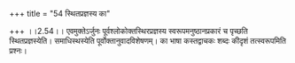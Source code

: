 +++
title = "54 स्थितप्रज्ञस्य का"

+++
।।2.54।। एवमुक्तेऽर्जुनः पूर्वश्लोकोक्तस्थिरप्रज्ञस्य
स्वरूपमनुष्ठानप्रकारं च पृच्छति स्थितप्रज्ञस्येति। समाधिस्थस्येति
पूर्वोक्तानुवादविशेषणम्। का भाषा कस्तद्वाचकः शब्दः कीदृशं तत्स्वरूपमिति
प्रश्नः।  
